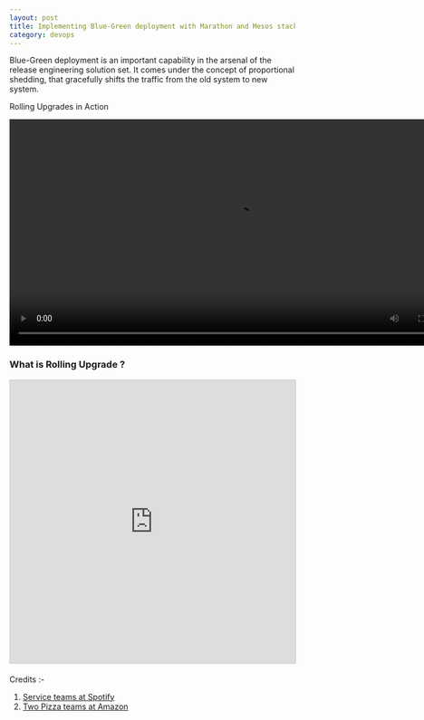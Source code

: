 ```yaml
---
layout: post
title: Implementing Blue-Green deployment with Marathon and Mesos stack
category: devops
---
```


Blue-Green deployment is an important capability in the arsenal of the release engineering solution set. It comes under the concept of proportional shedding, that gracefully shifts the traffic from the old system to new system. 

<p>Rolling Upgrades in Action</p>
<video height="400px" controls="" autoplay="" name="media" loop=""><source src="https://s3.amazonaws.com/img0.recordit.co/nbTGPChRlU.mp4?AWSAccessKeyId=AKIAINSRFOQXTN4DT46A&Expires=1472982351&Signature=3woM2OIUxo%2BgmCIKNVsq%2F2pwm%2Fs%3D" type="video/mp4"></video>

### What is Rolling Upgrade ?

<iframe src="https://www.slideshare.net/slideshow/embed_code/key/sZPDc7b2yH3zFF" width="600px" height="500px" frameborder="0" marginwidth="0" marginheight="0" scrolling="no" style="border:1px solid #CCC; border-width:1px; margin-bottom:5px; max-width: 100%;" allowfullscreen> </iframe> <div style="margin-bottom:5px"> </div>




<p>
Credits :-
</p>

1. <a target="_blank" href="https://dl.dropboxusercontent.com/u/1018963/Articles/SpotifyScaling.pdf">Service teams at Spotify</a>
2. <a target="_blank" href="http://blog.jasoncrawford.org/two-pizza-teams">Two Pizza teams at Amazon</a>




